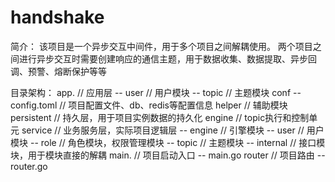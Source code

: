 # handshake
简介：
该项目是一个异步交互中间件，用于多个项目之间解耦使用。
两个项目之间进行异步交互时需要创建响应的通信主题，用于数据收集、数据提取、异步回调、预警、熔断保护等等

目录架构：
app.             // 应用层
  -- user        // 用户模块
  -- topic       // 主题模块
conf
  -- config.toml  // 项目配置文件、db、redis等配置信息
helper           // 辅助模块 
persistent       // 持久层，用于项目实例数据的持久化
engine           // topic执行和控制单元
service          // 业务服务层，实际项目逻辑层
    -- engine    // 引擎模块
    -- user      // 用户模块
    -- role      // 角色模块，权限管理模块
    -- topic     // 主题模块 
    -- internal  // 接口模块，用于模块直接的解耦
 main.           // 项目启动入口
    -- main.go
 router          // 项目路由
    -- router.go 
